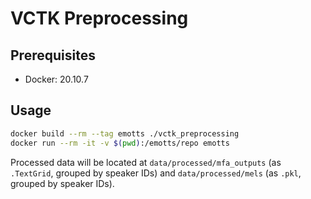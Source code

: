# VCTK Preprocessing

## Prerequisites

* Docker: 20.10.7

## Usage

```bash
docker build --rm --tag emotts ./vctk_preprocessing
docker run --rm -it -v $(pwd):/emotts/repo emotts
```

Processed data will be located at `data/processed/mfa_outputs` (as `.TextGrid`, grouped by speaker IDs) and `data/processed/mels` (as `.pkl`, grouped by speaker IDs).